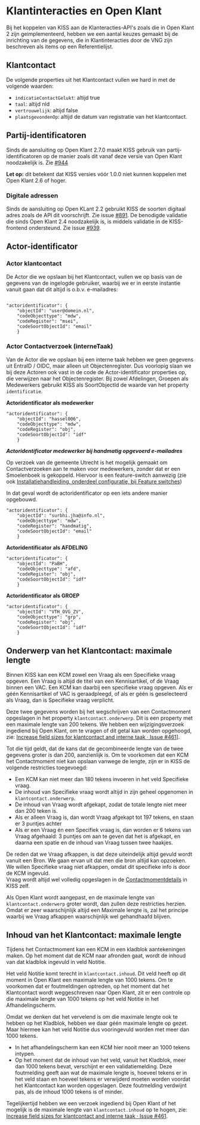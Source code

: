 # Klantinteracties en Open Klant
Bij het koppelen van KISS aan de Klanteracties-API's zoals die in Open Klant 2 zijn geimplementeerd, hebben we een aantal keuzes gemaakt bij de inrichting van de gegevens, die in Klantinteracties door de VNG zijn beschreven als items op een Referentielijst.

## Klantcontact
De volgende properties uit het Klantcontact vullen we hard in met de volgende waarden:
- `indicatieContactGelukt`: altijd  true
- `taal`: altijd nld
- `vertrouwelijk`: altijd false
- `plaatsgevondenOp`: altijd de datum van registratie van het klantcontact.


## Partij-identificatoren

Sinds de aansluiting op Open Klant 2.7.0 maakt KISS gebruik van partij-identificatoren op de manier zoals dit vanaf deze versie van Open Klant noodzakelijk is. Zie [#944](https://github.com/Klantinteractie-Servicesysteem/KISS-frontend/issues/944)

**Let op:** dit betekent dat KISS versies vóór 1.0.0 niet kunnen koppelen met Open Klant 2.6 of hoger.


### Digitale adressen
Sinds de aansluiting op Open KLant 2.2 gebruikt KISS de soorten digitaal adres zoals de API dit voorschrijft. Zie issue [#891](https://github.com/Klantinteractie-Servicesysteem/KISS-frontend/issues/891). De benodigde validatie die sinds Open Klant 2.4 noodzakelijk is, is middels validatie in de KISS-frontend ondersteund. Zie issue [#939](https://github.com/Klantinteractie-Servicesysteem/KISS-frontend/issues/939).


## Actor-identificator

### Actor klantcontact

De Actor die we opslaan bij het Klantcontact, vullen we op basis van de gegevens van de ingelogde gebruiker, waarbij we er in eerste instantie vanuit gaan dat dit altijd is o.b.v. e-mailadres:

```

"actoridentificator": {
    "objectId": "user@domein.nl",
    "codeObjecttype": "mdw",
    "codeRegister": "msei",
    "codeSoortObjectId": "email"
    }

```

### Actor Contactverzoek (interneTaak)
Van de Actor die we opslaan bij een interne taak hebben we geen gegevens uit EntraID / OIDC, maar alleen uit Objectenregister. Dus voorlopig slaan we bij deze Actoren ook vast in de code de Actor-identificator properties op, die verwijzen naar het Objectenregister. Bij zowel Afdelingen, Groepen als Medewerkers gebruikt KISS als SoortObjectId de waarde van het property `identificatie`.

**Actoridentificator als medewerker**
```
"actoridentificator": {
    "objectId": "hassel006",
    "codeObjecttype": "mdw",
    "codeRegister": "obj",
    "codeSoortObjectId": "idf"
    }
```

**_Actoridentificator medewerker bij handmatig opgevoerd e-mailadres_**

Op verzoek van de gemeente Utrecht is het mogelijk gemaakt om Contactverzoeken aan te maken voor medewerkers, zonder dat er een Smoelenboek is gekoppeld. Hiervoor is een feature-switch aanwezig (zie ook [Installatiehandleiding, onderdeel configuratie, bij Feature switches](../installation/configuratie.md#kiss-frontend-feature-switches))



In dat geval wordt de actoridentificator op een iets andere manier opgebouwd.

```
"actoridentificator": {
	"objectId": "surbhi.jha@info.nl",
	"codeObjecttype": "mdw",
	"codeRegister": "handmatig",
	"codeSoortObjectId": "email"
	}
```

**Actoridentificator als AFDELING**
```
"actoridentificator": {
    "objectId": "PaBH",
    "codeObjecttype": "afd",
    "codeRegister": "obj",
    "codeSoortObjectId": "idf"
    }
```
**Actoridentificator als GROEP**
```
"actoridentificator": {
    "objectId": "VTH_OVG_ZV",
    "codeObjecttype": "grp",
    "codeRegister": "obj",
    "codeSoortObjectId": "idf"
    }
```

## Onderwerp van het Klantcontact: maximale lengte
Binnen KISS kan een KCM zowel een Vraag als een Specifieke vraag opgeven. Een Vraag is altijd de titel van een Kennisartikel, of de Vraag binnen een VAC. Een KCM kan daarbij een specifieke vraag opgeven. Als er géén Kennisartikel of VAC is geraadpleegd, of als er géén is geselecteerd als Vraag, dan is Specifieke vraag verplicht. 

Deze twee gegevens worden bij het wegschrijven van een Contactmoment opgeslagen in het property `klantcontact.onderwerp`. Dit is een property met een maximale lengte van 200 tekens. We hebben een wijzigingsverzoek ingediend bij Open Klant, om te vragen of dit getal kan worden opgehoogd, zie: [Increase field sizes for klantcontact and interne taak · Issue #461](https://github.com/maykinmedia/open-klant/issues/461)].

Tot die tijd geldt, dat de kans dat de gecombineerde lengte van de twee gegevens groter is dan 200, aanzienlijk is. Om te voorkomen dat een KCM het Contactmoment niet kan opslaan vanwege de lengte, zijn er in KISS de volgende restricties toegevoegd: 

- Een KCM kan niet meer dan 180 tekens invoeren in het veld Specifieke vraag. 
- De inhoud van Specifieke vraag wordt altijd in zijn geheel opgenomen in `klantcontact.onderwerp`.
- De inhoud van Vraag wordt afgekapt, zodat de totale lengte niet meer dan 200 teken is. 
- Als er alleen Vraag is, dan wordt Vraag afgekapt tot 197 tekens, en staan er 3 puntjes achter
- Als er een Vraag én een Specifiek vraag is, dan worden er 6 tekens van Vraag afgehaald: 3 puntjes om aan te geven dat het is afgekapt, en daarna een spatie en de inhoud van Vraag tussen twee haakjes. 

De reden dat we Vraag afkappen, is dat deze uiteindelijk altijd gevuld wordt vanuit een Bron. We gaan ervan uit dat men die bron altijd kan opzoeken. 
We willen Specifieke vraag niet afkappen, omdat dit specifieke info is door de KCM ingevuld.  
Vraag wordt altijd wel volledig opgeslagen in de [Contactmomentdetails](../manual/managementinformatie.md) in KISS zelf. 

Als Open Klant wordt aangepast, en de maximale lengte van `klantcontact.onderwerp` groter wordt, dan zullen deze restricties herzien. Omdat er zeer waarschijnlijk altijd een Maximale lengte is, zal het principe waarbij we Vraag afkappen waarschijnlijk wel gehandhaafd blijven. 

## Inhoud van het Klantcontact: maximale lengte
Tijdens het Contactmoment kan een KCM in een kladblok aantekeningen maken. Op het moment dat de KCM naar afronden gaat, wordt de inhoud van dat kladblok ingevuld in veld Notitie. 

Het veld Notitie komt terecht in `klantcontact.inhoud`. Dit veld heeft op dit moment in Open Klant een maximale lengte van 1000 tekens. Om te voorkomen dat er foutmeldingen optreden, op het moment dat het Klantcontact wordt weggeschreven naar Open Klant, zit er een controle op die maximale lengte van 1000 tekens op het veld Notitie in het Afhandelingscherm. 

Omdat we denken dat het vervelend is om die maximale lengte ook te hebben op het Kladblok, hebben we daar géén maximale lengte op gezet. Maar hiermee kan het veld Notitie dus vooringevuld worden met meer dan 1000 tekens.

- In het afhandelingscherm kan een KCM hier nooit meer an 1000 tekens intypen.
- Op het moment dat de inhoud van het veld, vanuit het Kladblok, meer dan 1000 tekens bevat, verschijnt er een validatiemelding. Deze foutmelding geeft aan wat de maximale lengte is, hoeveel tekens er in het veld staan en hoeveel tekens er verwijderd moeten worden voordat het Klantcontact kan worden opgeslagen. Deze foutmelding verdwijnt pas, als de inhoud 1000 tekens is of minder. 

Tegelijkertijd hebben we een verzoek ingediend bij Open Klant of het mogelijk is de maximale lengte van `klantcontact.inhoud` op te hogen, zie: [Increase field sizes for klantcontact and interne taak · Issue #461](https://github.com/maykinmedia/open-klant/issues/461).
